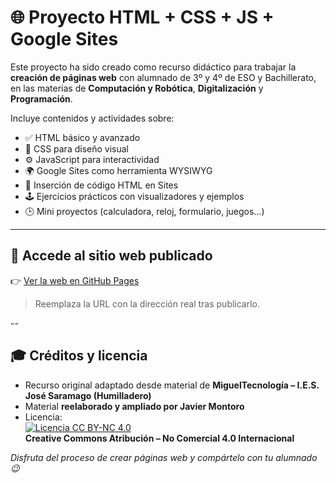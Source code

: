 # 🌐 Proyecto HTML + CSS + JS + Google Sites

Este proyecto ha sido creado como recurso didáctico para trabajar la **creación de páginas web** con alumnado de 3º y 4º de ESO y Bachillerato, en las materias de **Computación y Robótica**, **Digitalización** y **Programación**.

Incluye contenidos y actividades sobre:

- ✅ HTML básico y avanzado
- 🎨 CSS para diseño visual
- ⚙️ JavaScript para interactividad
- 🌍 Google Sites como herramienta WYSIWYG
- 🧩 Inserción de código HTML en Sites
- 🕹️ Ejercicios prácticos con visualizadores y ejemplos
- 🕒 Mini proyectos (calculadora, reloj, formulario, juegos…)

---

## 🔗 Accede al sitio web publicado

👉 [Ver la web en GitHub Pages](https://TU_USUARIO.github.io/NOMBRE_REPOSITORIO)

> Reemplaza la URL con la dirección real tras publicarlo.

--

## 🎓 Créditos y licencia

- Recurso original adaptado desde material de **MiguelTecnología – I.E.S. José Saramago (Humilladero)**
- Material **reelaborado y ampliado por Javier Montoro**
- Licencia:  
  [![Licencia CC BY-NC 4.0](https://licensebuttons.net/l/by-nc/4.0/88x31.png)](https://creativecommons.org/licenses/by-nc/4.0/)  
  **Creative Commons Atribución – No Comercial 4.0 Internacional**


_Disfruta del proceso de crear páginas web y compártelo con tu alumnado 😉_
